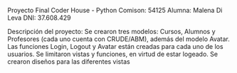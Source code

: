 Proyecto Final Coder House - Python
Comison: 54125
Alumna: Malena Di Leva
DNI: 37.608.429

Descripción del proyecto:
Se crearon tres modelos: Cursos, Alumnos y Profesores (cada uno cuenta con CRUDE/ABM), además del modelo Avatar.
Las funciones Login, Logout y Avatar están creadas para cada uno de los usuarios.
Se limitaron vistas y funciones, en virtud de estar logeado.
Se crearon diseños para las diferentes vistas
